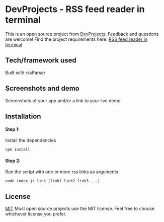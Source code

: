 # DevProjects - RSS feed reader in terminal

This is an open source project from [DevProjects](http://www.codementor.io/projects). Feedback and questions are welcome!
Find the project requirements here: [RSS feed reader in terminal](https://www.codementor.io/projects/tool/rss-feed-reader-in-terminal-atx32jp82q)

## Tech/framework used
Built with rssParser

## Screenshots and demo
Screenshots of your app and/or a link to your live demo

## Installation
#### Step 1:
Install the dependencies
```
npm install
```

#### Step 2:
Run the script with one or more rss links as arguments
```
node index.js link [link1 link2 link3 ...]
```

## License
[MIT](https://choosealicense.com/licenses/mit/)
Most open source projects use the MIT license. Feel free to choose whichever license you prefer.

